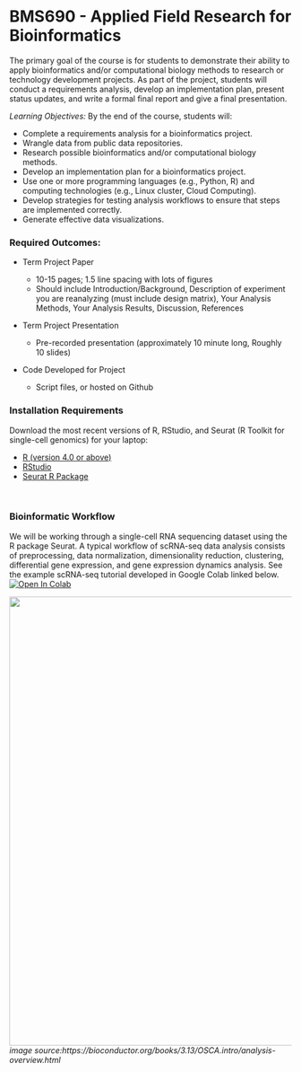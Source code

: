 # BMS690 - Applied Field Research for Bioinformatics

The primary goal of the course is for students to demonstrate their ability to apply bioinformatics and/or computational biology methods to research or technology development projects. As part of the project, students will conduct a requirements analysis, develop an implementation plan, present status updates, and write a formal final report and give a final presentation.

_Learning Objectives:_
By the end of the course, students will:
- Complete a requirements analysis for a bioinformatics project.
- Wrangle data from public data repositories.
- Research possible bioinformatics and/or computational biology methods.
- Develop an implementation plan for a bioinformatics project.
- Use one or more programming languages (e.g., Python, R) and computing technologies (e.g., Linux cluster, Cloud Computing).
- Develop strategies for testing analysis workflows to ensure that steps are implemented correctly.
- Generate effective data visualizations.

### Required Outcomes:

- Term Project Paper
  - 10-15 pages; 1.5 line spacing with lots of figures
  - Should include Introduction/Background, Description of experiment you are reanalyzing (must include design matrix), Your Analysis Methods, Your Analysis Results, Discussion, References

- Term Project Presentation
  - Pre-recorded presentation (approximately 10 minute long, Roughly 10 slides)
 
- Code Developed for Project
  - Script files, or hosted on Github

### Installation Requirements

Download the most recent versions of R, RStudio, and Seurat (R Toolkit for single-cell genomics) for your laptop:

- [R (version 4.0 or above)](https://www.r-project.org/)
- [RStudio](https://posit.co/download/rstudio-desktop/)
- [Seurat R Package](https://satijalab.org/seurat/articles/install_v5.html)

<br/>

### Bioinformatic Workflow
We will be working through a single-cell RNA sequencing dataset using the R package Seurat. A typical workflow of scRNA-seq data analysis consists of preprocessing, data normalization, dimensionality reduction, clustering, differential gene expression, and gene expression dynamics analysis. See the example scRNA-seq tutorial developed in Google Colab linked below.
<br>
[![Open In Colab](https://colab.research.google.com/assets/colab-badge.svg)](https://colab.research.google.com/github/pachterlab/kallistobustools/blob/master/docs/tutorials/scRNA-seq_intro/python/scRNA-seq_intro.ipynb)

<img src="https://bioconductor.org/books/3.13/OSCA.intro/images/workflow.png" width="700" height="800">
<i>image source:https://bioconductor.org/books/3.13/OSCA.intro/analysis-overview.html</i>


  
  
